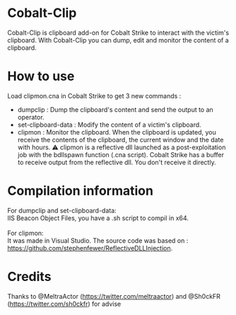 # Cobalt-Clip

Cobalt-Clip is clipboard add-on for Cobalt Strike to interact with the victim's clipboard. With Cobalt-Clip you can dump, edit and monitor the content of a clipboard.

# How to use

Load clipmon.cna in Cobalt Strike to get 3 new commands :
- dumpclip : Dump the clipboard's content and send the output to an operator.
- set-clipboard-data : Modify the content of a victim's clipboard.
- clipmon : Monitor the clipboard. When the clipboard is updated, you receive the contents of the clipboard, the current window and the date with hours.
⚠️ clipmon is a reflective dll launched as a post-exploitation job with the bdllspawn function (.cna script). Cobalt Strike has a buffer to receive output from the reflective dll. You don't receive it directly.

# Compilation information

For dumpclip and set-clipboard-data:\
IIS Beacon Object Files, you have a .sh script to compil in x64.\
\
For clipmon:\
It was made in Visual Studio. The source code was based on : https://github.com/stephenfewer/ReflectiveDLLInjection.

# Credits

Thanks to @MeltraActor (https://twitter.com/meltraactor)  and @Sh0ckFR (https://twitter.com/sh0ckfr) for advise 
